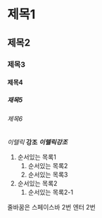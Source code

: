 # 제목1
## 제목2
### 제목3
#### 제목4
##### 재목5
###### 제목6

*이텔릭*
**강조**
***이텔릭강조***

1. 순서있는 목록1
	1. 순서있는 목록2
	1. 순서있는 목록3
1. 순서있는 목록2
	1. 순서있는 목록2-1


줄바꿈은 스페이스바 2번
엔터 2번



